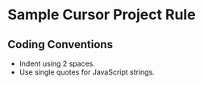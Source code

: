 # Sample Cursor Project Rule

## Coding Conventions
- Indent using 2 spaces.
- Use single quotes for JavaScript strings.